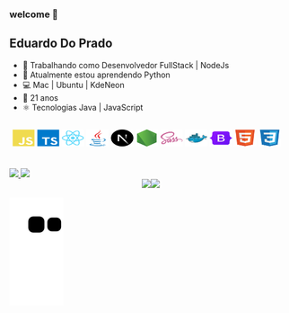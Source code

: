 ### welcome 👋
## Eduardo Do Prado

- 🔭 Trabalhando como Desenvolvedor FullStack | NodeJs
- 🌱 Atualmente estou aprendendo Python
- 💻 Mac | Ubuntu | KdeNeon
- 👦 21 anos
- ⚛ Tecnologias Java | JavaScript

<div style="display: inline_block; margin:5px!important;"><br>
  <img align="center" alt="" height="30" width="40" src="https://raw.githubusercontent.com/devicons/devicon/master/icons/javascript/javascript-plain.svg">
  <img align="center" alt="" height="30" width="40" src="https://raw.githubusercontent.com/devicons/devicon/master/icons/typescript/typescript-plain.svg">
  <img align="center" alt="" height="30" width="40" src="https://raw.githubusercontent.com/devicons/devicon/master/icons/react/react-original.svg">
  
  <img align="center" alt="" height="30" width="40" src="https://raw.githubusercontent.com/devicons/devicon/master/icons/java/java-original.svg">
  <img align="center" alt="" height="30" width="40" src="https://raw.githubusercontent.com/devicons/devicon/master/icons/nextjs/nextjs-original.svg">
  <img align="center" alt="" height="30" width="40" src="https://raw.githubusercontent.com/devicons/devicon/master/icons/nodejs/nodejs-original.svg">
  <img align="center" alt="" height="30" width="40" src="https://raw.githubusercontent.com/devicons/devicon/master/icons/sass/sass-original.svg">
   <img align="center" alt="" height="30" width="40" src="https://raw.githubusercontent.com/devicons/devicon/master/icons/docker/docker-original.svg">
    <img align="center" alt="" height="30" width="40" src="https://raw.githubusercontent.com/devicons/devicon/master/icons/bootstrap/bootstrap-original.svg">
  <img align="center" alt="" height="30" width="40" src="https://raw.githubusercontent.com/devicons/devicon/master/icons/html5/html5-original.svg">
  <img align="center" alt="" height="30" width="40" src="https://raw.githubusercontent.com/devicons/devicon/master/icons/css3/css3-original.svg">
  
</div>

# 

<div>
<a href="https://github.com/EduPrad0">
<img height="180em" src="https://github-readme-stats.vercel.app/api/top-langs/?username=EduPrad0&layout=compact&langs_count=7&theme=dracula"/>
<img height="180em" src="https://github-readme-stats.vercel.app/api?username=EduPrad0&show_icons=true&theme=dracula&include_all_commits=true&count_private=true"/>
</div>

<div style="display:flex;align-items:center;justify-content:center;">
<a href="https://www.instagram.com/edu.prad0/" target="_blank"><img src="https://img.shields.io/badge/-Instagram-%23E4405F?style=for-the-badge&logo=instagram&logoColor=white" target="_blank"></a>
<a href="https://www.linkedin.com/in/eduardo-do-prado-1a411021a/" target="_blank"><img src="https://img.shields.io/badge/-LinkedIn-%230077B5?style=for-the-badge&logo=linkedin&logoColor=white" target="_blank"></a>   
</div>

![Snake animation](https://github.com/EduPrad0/EduPrad0/blob/output/github-contribution-grid-snake.svg)
